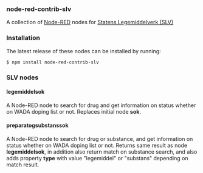 <html><body>
<h3>node-red-contrib-slv</h3>

A collection of <a target="_blank" href="http://nodered.org/">Node-RED</a> nodes for
<a target="_blank" href="https://legemiddelverket.no/">Statens Legemiddelverk (SLV)</a>

### Installation

The latest release of these nodes can be installed by running:

    $ npm install node-red-contrib-slv


### SLV nodes

<h4>legemiddelsok</h4>
A Node-RED node to search for drug and get information on status whether on WADA doping list or not.
Replaces initial node <strong>sok</strong>.

<h4>preparatogsubstanssok</h4>
A Node-RED node to search for drug or substance, and get information on status whether on WADA doping list or not.
Returns same result as node <strong>legemiddelsok</strong>, in addition also return match on substance search,
and also adds property <strong>type</strong> with value "legemiddel" or "substans" depending on match result.

</body></html>
